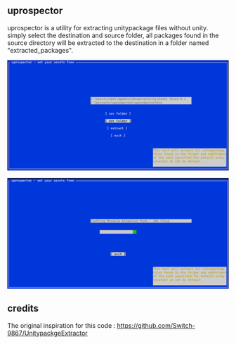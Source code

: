 ## uprospector
uprospector is a utility for extracting unitypackage files without unity. simply select the destination and source folder, all packages found in the source directory will be extracted to the destination in a folder named "extracted_packages".


![image info](./uprospector.png)

![image info](./uprospector2.png)

## credits

The original inspiration for this code : https://github.com/Switch-9867/UnitypackgeExtractor